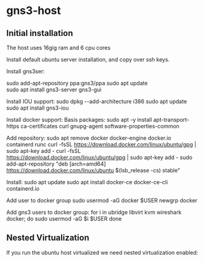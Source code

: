 # gns3-host

<h2> Initial installation </h2>


The host uses 16gig ram and 6 cpu cores

Install default ubuntu server installation, and copy over ssh keys.

Install gns3ser:

sudo add-apt-repository ppa:gns3/ppa
sudo apt update                                
sudo apt install gns3-server gns3-gui

Install IOU support:
sudo dpkg --add-architecture i386
sudo apt update
sudo apt install gns3-iou

Install docker support:
Basis packages:
sudo apt -y install apt-transport-https ca-certificates curl gnupg-agent software-properties-common

Add repository:
sudo apt remove docker docker-engine docker.io containerd runc
curl -fsSL https://download.docker.com/linux/ubuntu/gpg | sudo apt-key add -
curl -fsSL https://download.docker.com/linux/ubuntu/gpg | sudo apt-key add -
sudo add-apt-repository "deb [arch=amd64] https://download.docker.com/linux/ubuntu $(lsb_release -cs) stable"


Install:
sudo apt update
sudo apt install docker-ce docker-ce-cli containerd.io


Add user to docker group
sudo usermod -aG docker $USER
newgrp docker

Add gns3 users to docker group:
for i in ubridge libvirt kvm wireshark docker; do
  sudo usermod -aG $i $USER
done



<h2>Nested Virtualization</h2>

If you run the ubuntu host virtualized we need nested virtualization enabled:

